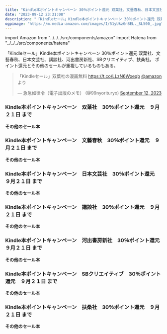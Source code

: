 ```yaml
---
title: "Kindle本ポイントキャンペーン 30％ポイント還元 双葉社、文藝春秋、日本文芸社、講談社、河出書房新社、SBクリエイティブ、扶桑社"
date: "2023-09-12 23:31:08"
description: "「Kindleセール」Kindle本ポイントキャンペーン 30％ポイント還元 双葉社、文藝春秋、日本文芸社、講談社、河出書房新社、SBクリエイティブ、扶桑社。"
ogpimage: "https://m.media-amazon.com/images/I/51yUkzGnBEL._SL500_.jpg"
---
```

import Amazon from "../../../src/components/amazon"
import Hatena from "../../../src/components/hatena"

「Kindleセール」Kindle本ポイントキャンペーン 30％ポイント還元 双葉社、文藝春秋、日本文芸社、講談社、河出書房新社、SBクリエイティブ、扶桑社。
ポイント還元とその他のセールが重複しているものもある。






<blockquote className="twitter-tweet"><p lang="ja" dir="ltr">「Kindleセール」双葉社の漫画無料 <a href="https://t.co/LLzN6Wxeqb">https://t.co/LLzN6Wxeqb</a> <a href="https://twitter.com/amazon?ref_src=twsrc%5Etfw">@amazon</a>より</p>&mdash; 急急如律令（電子出版のメモ） (@99nyorituryo) <a href="https://twitter.com/99nyorituryo/status/1701560446342574326?ref_src=twsrc%5Etfw">September 12, 2023</a></blockquote>



<Amazon asin="B0BCF5Q4H5" />



<Amazon asin="B0972FHS61" />



<Amazon asin="B08B5RXXXL" />


### Kindle本ポイントキャンペーン　双葉社　30％ポイント還元　９月２１日 まで

<Amazon asin="B09Q661TSL" />



<Amazon asin="B0B5QCDWBL" />



<Amazon asin="B09CKFNYKT" />


**その他のセール本**

<Hatena src="https://kyukyunyorituryo.github.io/kindle_sale/html/20230914a22083216051futaba.html" title=""/>


### Kindle本ポイントキャンペーン　文藝春秋　30％ポイント還元　９月２１日 まで

<Amazon asin="B0C3VLP4CH" />



<Amazon asin="B0B3RHKPMV" />



<Amazon asin="B07GYMDBCM" />


**その他のセール本**

<Hatena src="https://kyukyunyorituryo.github.io/kindle_sale/html/20230914a22083216051bunshun.html" title=""/>


### Kindle本ポイントキャンペーン　日本文芸社　30％ポイント還元　９月２１日 まで

<Amazon asin="B075JDCT5C" />


<Amazon asin="B09Y5GF5LC" />


<Amazon asin="B08R9YD2BL" />


**その他のセール本**

<Hatena src="https://kyukyunyorituryo.github.io/kindle_sale/html/20230914a22083216051nihonbungei.html" title=""/>


### Kindle本ポイントキャンペーン　講談社　30％ポイント還元　９月２１日 まで
<Amazon asin="B07J4L83HX" />


<Amazon asin="B00BLDN98K" />


<Amazon asin="B07KVTV42B" />


**その他のセール本**

<Hatena src="https://kyukyunyorituryo.github.io/kindle_sale/html/20230914a22083216051koudan.html" title=""/>


### Kindle本ポイントキャンペーン　河出書房新社　30％ポイント還元　９月２１日 まで
<Amazon asin="B01JA1LEZO" />


<Amazon asin="B00N0XOP4G" />


<Amazon asin="B07TT7C97K" />


**その他のセール本**

<Hatena src="https://kyukyunyorituryo.github.io/kindle_sale/html/20230914a22083216051kawade.html" title=""/>


### Kindle本ポイントキャンペーン　SBクリエイティブ　30％ポイント還元　９月２１日 まで
<Amazon asin="B0BMPGP7Z4" />


<Amazon asin="B0C14JJWSH" />


<Amazon asin="B0C22LMM3B" />


**その他のセール本**

<Hatena src="https://kyukyunyorituryo.github.io/kindle_sale/html/20230914a22083216051sbcr.html" title=""/>


### Kindle本ポイントキャンペーン　扶桑社　30％ポイント還元　９月２１日 まで
<Amazon asin="B0C33BYPB4" />


<Amazon asin="B08DNG37J9" />


<Amazon asin="B0BHYQXHDS" />


**その他のセール本**

<Hatena src="https://kyukyunyorituryo.github.io/kindle_sale/html/20230914a22083216051fuso.html" title=""/>

